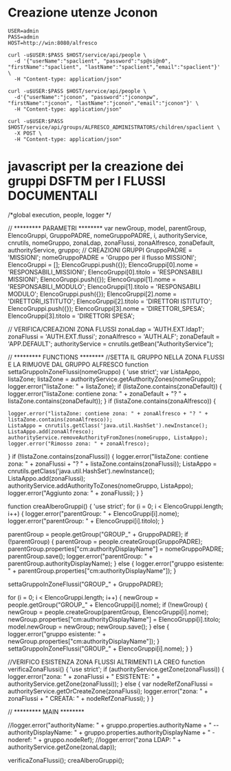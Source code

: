 # Creazione utenze Jconon #

	USER=admin
	PASS=admin
	HOST=http://win:8080/alfresco
	
	curl -u$USER:$PASS $HOST/service/api/people \
	  -d '{"userName":"spaclient", "password":"sp@si@n0", "firstName":"spaclient", "lastName":"spaclient","email":"spaclient"}' \
	  -H "Content-type: application/json"
	
	curl -u$USER:$PASS $HOST/service/api/people \
	  -d'{"userName":"jconon", "password":"jcononpw", "firstName":"jconon", "lastName":"jconon","email":"jconon"}' \
	  -H "Content-type: application/json"
	
	curl -u$USER:$PASS $HOST/service/api/groups/ALFRESCO_ADMINISTRATORS/children/spaclient \
	  -X POST \
	  -H "Content-type: application/json"

	  
# javascript per la creazione dei gruppi DSFTM per I FLUSSI DOCUMENTALI
/*global execution, people, logger */

// ********* PARAMETRI ********
var newGroup, model, parentGroup, ElencoGruppi, GruppoPADRE, nomeGruppoPADRE, i, authorityService, cnrutils, nomeGruppo, zonaLdap, zonaFlussi, zonaAlfresco, zonaDefault, authorityService, gruppo;
// CREAZIONI GRUPPI
GruppoPADRE = 'MISSIONI';
nomeGruppoPADRE = 'Gruppo per il flusso MISSIONI';
ElencoGruppi = [];
ElencoGruppi.push({});
ElencoGruppi[0].nome = 'RESPONSABILI_MISSIONI';
ElencoGruppi[0].titolo = 'RESPONSABILI MISSIONI';
ElencoGruppi.push({});
ElencoGruppi[1].nome = 'RESPONSABILI_MODULO';
ElencoGruppi[1].titolo = 'RESPONSABILI MODULO';
ElencoGruppi.push({});
ElencoGruppi[2].nome = 'DIRETTORI_ISTITUTO';
ElencoGruppi[2].titolo = 'DIRETTORI ISTITUTO';
ElencoGruppi.push({});
ElencoGruppi[3].nome = 'DIRETTORI_SPESA';
ElencoGruppi[3].titolo = 'DIRETTORI SPESA';

// VERIFICA/CREAZIONI ZONA FLUSSI
zonaLdap = 'AUTH.EXT.ldap1';
zonaFlussi = 'AUTH.EXT.flussi';
zonaAlfresco = 'AUTH.ALF';
zonaDefault = 'APP.DEFAULT';
authorityService = cnrutils.getBean("AuthorityService");

// ********* FUNCTIONS ********
//SETTA IL GRUPPO NELLA ZONA FLUSSI E LA RIMUOVE DAL GRUPPO ALFRESCO
function settaGruppoInZoneFlussi(nomeGruppo) {
  'use strict';
  var ListaAppo, listaZone;
  listaZone = authorityService.getAuthorityZones(nomeGruppo);
  logger.error("listaZone: " + listaZone);
  if (listaZone.contains(zonaDefault)) {
    logger.error("listaZone: contiene zona: " + zonaDefault + "? " + listaZone.contains(zonaDefault));
  }
  if (listaZone.contains(zonaAlfresco)) {

    logger.error("listaZone: contiene zona: " + zonaAlfresco + "? " + listaZone.contains(zonaAlfresco));
    ListaAppo = cnrutils.getClass('java.util.HashSet').newInstance();
    ListaAppo.add(zonaAlfresco);
    authorityService.removeAuthorityFromZones(nomeGruppo, ListaAppo);
    logger.error("Rimosso zona: " + zonaAlfresco);
  }
  if (!listaZone.contains(zonaFlussi)) {
    logger.error("listaZone: contiene zona: " + zonaFlussi + "? " + listaZone.contains(zonaFlussi));
    ListaAppo = cnrutils.getClass('java.util.HashSet').newInstance();
    ListaAppo.add(zonaFlussi);
    authorityService.addAuthorityToZones(nomeGruppo, ListaAppo);
    logger.error("Aggiunto zona: " + zonaFlussi);
  }
}

function creaAlberoGruppi() {
  'use strict';
  for (i = 0; i < ElencoGruppi.length; i++) {
    logger.error("parentGroup: " + ElencoGruppi[i].nome);
    logger.error("parentGroup: " + ElencoGruppi[i].titolo);
  }

  parentGroup = people.getGroup("GROUP_" + GruppoPADRE);
  if (!parentGroup) {
    parentGroup = people.createGroup(GruppoPADRE);
    parentGroup.properties["cm:authorityDisplayName"] = nomeGruppoPADRE;
    parentGroup.save();
    logger.error("parentGroup: " + parentGroup.authorityDisplayName);
  } else {
    logger.error("gruppo esistente: " + parentGroup.properties["cm:authorityDisplayName"]);
  }

  settaGruppoInZoneFlussi("GROUP_" + GruppoPADRE);

  for (i = 0; i < ElencoGruppi.length; i++) {
    newGroup = people.getGroup("GROUP_" + ElencoGruppi[i].nome);
    if (!newGroup) {
      newGroup = people.createGroup(parentGroup, ElencoGruppi[i].nome);
      newGroup.properties["cm:authorityDisplayName"] = ElencoGruppi[i].titolo;
      model.newGroup = newGroup;
      newGroup.save();
    } else {
      logger.error("gruppo esistente: " + newGroup.properties["cm:authorityDisplayName"]);
    }
    settaGruppoInZoneFlussi("GROUP_" +  ElencoGruppi[i].nome);
  }
}

//VERIFICO ESISTENZA ZONA FLUSSI ALTRIMENTI LA CREO
function verificaZonaFlussi() {
  'use strict';
  if (authorityService.getZone(zonaFlussi)) {
    logger.error("zona: " + zonaFlussi + " ESISTENTE: " + authorityService.getZone(zonaFlussi));
  } else {
    var nodeRefZonaFlussi =  authorityService.getOrCreateZone(zonaFlussi);
    logger.error("zona: " + zonaFlussi + " CREATA: " + nodeRefZonaFlussi);
  }
}

// ********* MAIN ********

//logger.error("authorityName: " + gruppo.properties.authorityName + " -- authorityDisplayName: " + gruppo.properties.authorityDisplayName + " -noderef: " + gruppo.nodeRef);
//logger.error("zona LDAP: " + authorityService.getZone(zonaLdap));

verificaZonaFlussi();
creaAlberoGruppi();

